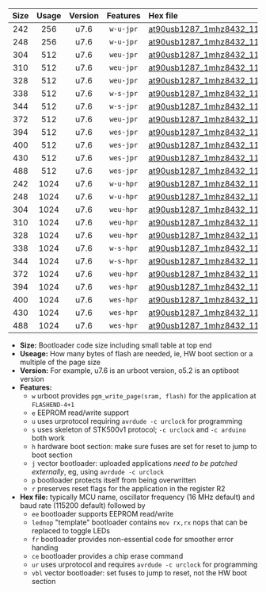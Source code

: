 |Size|Usage|Version|Features|Hex file|
|:-:|:-:|:-:|:-:|:--|
|242|256|u7.6|`w-u-jpr`|[at90usb1287_1mhz8432_115200bps_ur_vbl.hex](https://raw.githubusercontent.com/stefanrueger/urboot/main/at90usb1287_1mhz8432_115200bps_ur_vbl.hex)|
|248|256|u7.6|`w-u-jpr`|[at90usb1287_1mhz8432_115200bps_lednop_ur_vbl.hex](https://raw.githubusercontent.com/stefanrueger/urboot/main/at90usb1287_1mhz8432_115200bps_lednop_ur_vbl.hex)|
|304|512|u7.6|`weu-jpr`|[at90usb1287_1mhz8432_115200bps_ee_ur_vbl.hex](https://raw.githubusercontent.com/stefanrueger/urboot/main/at90usb1287_1mhz8432_115200bps_ee_ur_vbl.hex)|
|310|512|u7.6|`weu-jpr`|[at90usb1287_1mhz8432_115200bps_ee_lednop_ur_vbl.hex](https://raw.githubusercontent.com/stefanrueger/urboot/main/at90usb1287_1mhz8432_115200bps_ee_lednop_ur_vbl.hex)|
|328|512|u7.6|`weu-jpr`|[at90usb1287_1mhz8432_115200bps_ee_lednop_fr_ur_vbl.hex](https://raw.githubusercontent.com/stefanrueger/urboot/main/at90usb1287_1mhz8432_115200bps_ee_lednop_fr_ur_vbl.hex)|
|338|512|u7.6|`w-s-jpr`|[at90usb1287_1mhz8432_115200bps_vbl.hex](https://raw.githubusercontent.com/stefanrueger/urboot/main/at90usb1287_1mhz8432_115200bps_vbl.hex)|
|344|512|u7.6|`w-s-jpr`|[at90usb1287_1mhz8432_115200bps_lednop_vbl.hex](https://raw.githubusercontent.com/stefanrueger/urboot/main/at90usb1287_1mhz8432_115200bps_lednop_vbl.hex)|
|372|512|u7.6|`weu-jpr`|[at90usb1287_1mhz8432_115200bps_ee_lednop_fr_ce_ur_vbl.hex](https://raw.githubusercontent.com/stefanrueger/urboot/main/at90usb1287_1mhz8432_115200bps_ee_lednop_fr_ce_ur_vbl.hex)|
|394|512|u7.6|`wes-jpr`|[at90usb1287_1mhz8432_115200bps_ee_vbl.hex](https://raw.githubusercontent.com/stefanrueger/urboot/main/at90usb1287_1mhz8432_115200bps_ee_vbl.hex)|
|400|512|u7.6|`wes-jpr`|[at90usb1287_1mhz8432_115200bps_ee_lednop_vbl.hex](https://raw.githubusercontent.com/stefanrueger/urboot/main/at90usb1287_1mhz8432_115200bps_ee_lednop_vbl.hex)|
|430|512|u7.6|`wes-jpr`|[at90usb1287_1mhz8432_115200bps_ee_lednop_fr_vbl.hex](https://raw.githubusercontent.com/stefanrueger/urboot/main/at90usb1287_1mhz8432_115200bps_ee_lednop_fr_vbl.hex)|
|488|512|u7.6|`wes-jpr`|[at90usb1287_1mhz8432_115200bps_ee_lednop_fr_ce_vbl.hex](https://raw.githubusercontent.com/stefanrueger/urboot/main/at90usb1287_1mhz8432_115200bps_ee_lednop_fr_ce_vbl.hex)|
|242|1024|u7.6|`w-u-hpr`|[at90usb1287_1mhz8432_115200bps_ur.hex](https://raw.githubusercontent.com/stefanrueger/urboot/main/at90usb1287_1mhz8432_115200bps_ur.hex)|
|248|1024|u7.6|`w-u-hpr`|[at90usb1287_1mhz8432_115200bps_lednop_ur.hex](https://raw.githubusercontent.com/stefanrueger/urboot/main/at90usb1287_1mhz8432_115200bps_lednop_ur.hex)|
|304|1024|u7.6|`weu-hpr`|[at90usb1287_1mhz8432_115200bps_ee_ur.hex](https://raw.githubusercontent.com/stefanrueger/urboot/main/at90usb1287_1mhz8432_115200bps_ee_ur.hex)|
|310|1024|u7.6|`weu-hpr`|[at90usb1287_1mhz8432_115200bps_ee_lednop_ur.hex](https://raw.githubusercontent.com/stefanrueger/urboot/main/at90usb1287_1mhz8432_115200bps_ee_lednop_ur.hex)|
|328|1024|u7.6|`weu-hpr`|[at90usb1287_1mhz8432_115200bps_ee_lednop_fr_ur.hex](https://raw.githubusercontent.com/stefanrueger/urboot/main/at90usb1287_1mhz8432_115200bps_ee_lednop_fr_ur.hex)|
|338|1024|u7.6|`w-s-hpr`|[at90usb1287_1mhz8432_115200bps.hex](https://raw.githubusercontent.com/stefanrueger/urboot/main/at90usb1287_1mhz8432_115200bps.hex)|
|344|1024|u7.6|`w-s-hpr`|[at90usb1287_1mhz8432_115200bps_lednop.hex](https://raw.githubusercontent.com/stefanrueger/urboot/main/at90usb1287_1mhz8432_115200bps_lednop.hex)|
|372|1024|u7.6|`weu-hpr`|[at90usb1287_1mhz8432_115200bps_ee_lednop_fr_ce_ur.hex](https://raw.githubusercontent.com/stefanrueger/urboot/main/at90usb1287_1mhz8432_115200bps_ee_lednop_fr_ce_ur.hex)|
|394|1024|u7.6|`wes-hpr`|[at90usb1287_1mhz8432_115200bps_ee.hex](https://raw.githubusercontent.com/stefanrueger/urboot/main/at90usb1287_1mhz8432_115200bps_ee.hex)|
|400|1024|u7.6|`wes-hpr`|[at90usb1287_1mhz8432_115200bps_ee_lednop.hex](https://raw.githubusercontent.com/stefanrueger/urboot/main/at90usb1287_1mhz8432_115200bps_ee_lednop.hex)|
|430|1024|u7.6|`wes-hpr`|[at90usb1287_1mhz8432_115200bps_ee_lednop_fr.hex](https://raw.githubusercontent.com/stefanrueger/urboot/main/at90usb1287_1mhz8432_115200bps_ee_lednop_fr.hex)|
|488|1024|u7.6|`wes-hpr`|[at90usb1287_1mhz8432_115200bps_ee_lednop_fr_ce.hex](https://raw.githubusercontent.com/stefanrueger/urboot/main/at90usb1287_1mhz8432_115200bps_ee_lednop_fr_ce.hex)|

- **Size:** Bootloader code size including small table at top end
- **Useage:** How many bytes of flash are needed, ie, HW boot section or a multiple of the page size
- **Version:** For example, u7.6 is an urboot version, o5.2 is an optiboot version
- **Features:**
  + `w` urboot provides `pgm_write_page(sram, flash)` for the application at `FLASHEND-4+1`
  + `e` EEPROM read/write support
  + `u` uses urprotocol requiring `avrdude -c urclock` for programming
  + `s` uses skeleton of STK500v1 protocol; `-c urclock` and `-c arduino` both work
  + `h` hardware boot section: make sure fuses are set for reset to jump to boot section
  + `j` vector bootloader: uploaded applications *need to be patched externally*, eg, using `avrdude -c urclock`
  + `p` bootloader protects itself from being overwritten
  + `r` preserves reset flags for the application in the register R2
- **Hex file:** typically MCU name, oscillator frequency (16 MHz default) and baud rate (115200 default) followed by
  + `ee` bootloader supports EEPROM read/write
  + `lednop` "template" bootloader contains `mov rx,rx` nops that can be replaced to toggle LEDs
  + `fr` bootloader provides non-essential code for smoother error handing
  + `ce` bootloader provides a chip erase command
  + `ur` uses urprotocol and requires `avrdude -c urclock` for programming
  + `vbl` vector bootloader: set fuses to jump to reset, not the HW boot section
